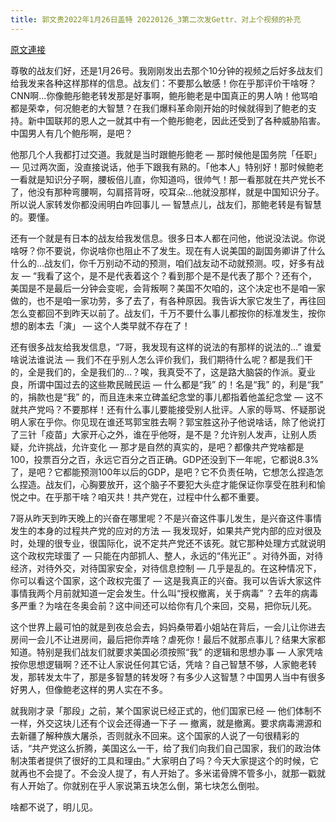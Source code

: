 ```yaml
---
title: 郭文贵2022年1月26日盖特 20220126_3第二次发Gettr、对上个视频的补充
---
```


[原文連接](https://gnews.org/ThreadView/53479286)

尊敬的战友们好，还是1月26号。我刚刚发出去那个10分钟的视频之后好多战友们给我发来各种这样那样的信息。战友们：不要那么敏感！你在乎那评价干啥呀？CNN啊…你像鲍彤鲍老转发那是好事啊，鲍彤鲍老是中国真正的男人呐！他骂咱都是荣幸，何况鲍老的大智慧？在我们爆料革命刚开始的时候就得到了鲍老的支持。新中国联邦的恩人之一就其中有一个鲍彤鲍老，因此还受到了各种威胁陷害。中国男人有几个鲍彤啊，是吧？


他那几个人我都打过交道。我就是当时跟鲍彤鲍老 — 那时候他是国务院「任职」 — 见过两次面，没直接说话，他手下跟我有熟的。「他本人」特别好！那时候鲍老一看就是知识分子啊，腰板倍儿直，你知道吗，很帅气！那一看那就在共产党长不了，他没有那种弯腰啊，勾肩搭背呀，咬耳朵…他就没那样，就是中国知识分子。所以说人家转发你都没闹明白咋回事儿 — 智慧点儿，战友们，那鲍老转是有智慧的。要懂。


还有一个就是有日本的战友给我发信息。很多日本人都在问他，他说没法说。你说啥呀？你不要说，你说啥你也阻止不了发生。现在有人说美国的副国务卿讲了什么什么的…战友们，你千万别动不动的预测，咱们战友动不动就预测。哎，好多有战友 — “我看了这个，是不是代表着这个？看到那个是不是代表了那个？还有个，美国是不是最后一分钟会变呢，会背叛啊？美国不欠咱的，这个决定也不是咱一家做的，也不是咱一家功劳，多了去了，有各种原因。我告诉大家它发生了，再往回怎么变都回不到昨天以前了。战友们，千万不要什么事儿都按你的标准发生，按你想的剧本去「演」 — 这个人类早就不存在了！


还有很多战友给我发信息，“7哥，我发现有这样的说法的有那样的说法的…” 谁爱啥说法谁说法 — 我们不在乎别人怎么评价我们，我们期待什么呢？都是我们干的，全是我们的，全是我们的…？唉，我真受不了，这是路大脑袋的作派。夏业良，所谓中国过去的这些欺民贼民运 — 什么都是“我” 的！名是“我” 的，利是“我” 的，捐款也是“我” 的，而且连未来立碑盖纪念堂的事儿都指着他盖纪念堂 — 这不就共产党吗？不要那样！还有什么事儿要能接受别人批评。人家的辱骂、怀疑那说明人家在乎你。你见现在谁还骂郭宝胜去啊？郭宝胜这孙子他说啥话，除了他说打了三针「疫苗」大家开心之外，谁在乎他呀，是不是？允许别人发声，让别人质疑，允许挑战，允许变化 — 那才是自然的真实的，是吧？都像共产党啥都是100，投票百分之百，永远它百分之百正确。GDP还没到下一年呢，它都说8.3%了，是吧？它都能预测100年以后的GDP，是吧？它不负责任呐，它想怎么捏造怎么捏造。战友们，心胸要放开，这个脑子不要犯大头症才能保证你享受在胜利和愉悦之中。在乎那干啥？咱灭共！共产党在，过程中什么都不重要。


7哥从昨天到昨天晚上的兴奋在哪里呢？不是兴奋这件事儿发生，是兴奋这件事情发生的本身的过程共产党的应对的方法 — 我发现好，如果共产党内部的应对很及时，处理的很专业，很国际化，说不定共产党还不该死。就它那种处理方式就说明这个政权完球蛋了 — 只能在内部抓人、整人，永远的“伟光正” 。对待外面，对待经济，对待外交，对待国家安全，对待信息控制 — 几乎是乱的。在这种情况下，你可以看这个国家，这个政权完蛋了 — 这是我真正的兴奋。我可以告诉大家这件事情我两个月前就知道一定会发生。什么叫“授权撤离，关于病毒” ？去年的病毒多严重？为啥在冬奥会前？这中间还可以给你有几个来回，交易，把你玩儿死。


这个世界上最可怕的就是到夜总会去，妈妈桑带着小姐站在背后，一会儿让你进去房间一会儿不让进房间，最后把你弄啥？虐死你！最后不就那点事儿？结果大家都知道。特别是我们战友们就要求美国必须按照“我” 的逻辑和思想办事 — 人家凭啥按你思想逻辑啊？还不让人家说任何其它话，凭啥？自己智慧不够，人家鲍老转发，那转发太牛了，那是多智慧的转发呀？有多少人这智慧？中国男人当中有很多好男人，但像鲍老这样的男人实在不多。


就我刚才录「那段」之前，某个国家说已经正式的，他们国家已经 — 他们体制不一样，外交这块儿还有个议会还得通一下子 — 撤离，就是撤离。要求病毒溯源和去新疆了解种族大屠杀，否则就永不回来。这个国家的人说了一句很精彩的话，“共产党这么折腾，美国这么一干，给了我们向我们自己国家，我们的政治体制决策者提供了很好的工具和理由。” 大家明白了吗？今天大家提这个的时候，它就再也不会提了。不会没人提了，有人开始了。多米诺骨牌不管多小，就那一戳就有人开始了。你就别在乎人家说第五块怎么倒，第七块怎么倒啦。


啥都不说了，明儿见。
